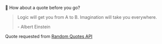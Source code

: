 📣 How about a quote before you go?

> Logic will get you from A to B. Imagination will take you everywhere.
>
> <p>- Albert Einstein</p>

Quote requested from [Random Quotes API](https://github.com/lukePeavey/quotable)

